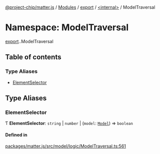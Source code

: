 [@project-chip/matter.js](../README.md) / [Modules](../modules.md) / [export](export.md) / [<internal\>](export._internal_.md) / ModelTraversal

# Namespace: ModelTraversal

[export](export.md).[<internal>](export._internal_.md).ModelTraversal

## Table of contents

### Type Aliases

- [ElementSelector](export._internal_.ModelTraversal.md#elementselector)

## Type Aliases

### ElementSelector

Ƭ **ElementSelector**: `string` \| `number` \| (`model`: [`Model`](../classes/model.Model-1.md)) => `boolean`

#### Defined in

[packages/matter.js/src/model/logic/ModelTraversal.ts:561](https://github.com/project-chip/matter.js/blob/ac2c2688/packages/matter.js/src/model/logic/ModelTraversal.ts#L561)
